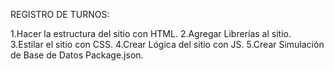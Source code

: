 
REGISTRO DE TURNOS:

1.Hacer la estructura del sitio con HTML.
2.Agregar Librerías al sitio.
3.Estilar el sitio con CSS.
4.Crear Lógica del sitio con JS.
5.Crear Simulación de Base de Datos Package.json.